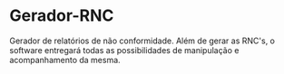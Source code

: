 # Gerador-RNC
Gerador de relatórios de não conformidade.
Além de gerar as RNC's, o software entregará todas as possibilidades de manipulação e acompanhamento da mesma.
